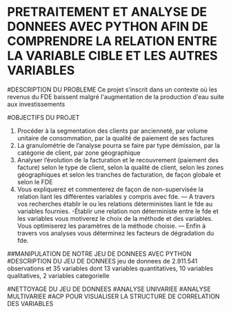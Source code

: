 # PRETRAITEMENT ET ANALYSE DE DONNEES AVEC PYTHON AFIN DE COMPRENDRE LA RELATION ENTRE LA VARIABLE CIBLE ET LES AUTRES VARIABLES

#DESCRIPTION DU PROBLEME
Ce projet s’inscrit dans un contexte où les revenus du FDE baissent malgré l'augmentation de la production d'eau suite aux investissements

#OBJECTIFS DU PROJET 
1. Procéder à la segmentation des clients par ancienneté, par volume unitaire de consommation, par la qualité de paiement de ses factures
2. La granulométrie de l’analyse pourra se faire par type démission, par la catégorie de
client, par zone géographique
3. Analyser l’évolution de la facturation et le recouvrement (paiement des facture) selon
le type de client, selon la qualité de client, selon les zones géographiques et selon les
tranches de facturation, de façon globale et selon le FDE
4. Vous expliquerez et commenterez de façon de non-supervisée la relation liant les différentes variables y compris avec fde.
— A travers vos recherches établir le ou les relations déterministes liant le fde au variables fournies.
-Établir une relation non déterministe entre le fde et les variables vous motiverez le choix de la méthode et des variables. Vous optimiserez les paramètres de la méthode choisie.
— Enfin à travers vos analyses vous déterminez les facteurs de dégradation du fde.

##MANIPULATION DE NOTRE JEU DE DONNEES AVEC PYTHON
#DESCRIPTION DU JEU DE DONNEES
 jeu de donnees de 2.911.541 observations et 35 variables dont 13 variables quantitatives, 10 variables qualitatives, 2 variables categorielle

#NETTOYAGE DU JEU DE DONNEES
#ANALYSE UNIVARIEE
#ANALYSE MULTIVARIEE
#ACP POUR VISUALISER LA STRUCTURE DE CORRELATION DES VARIABLES

